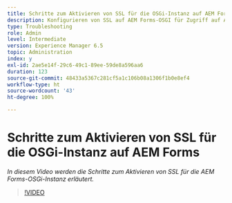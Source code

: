 ```yaml
---
title: Schritte zum Aktivieren von SSL für die OSGi-Instanz auf AEM Forms
description: Konfigurieren von SSL auf AEM Forms-OSGI für Zugriff auf AEM über HTTPS
type: Troubleshooting
role: Admin
level: Intermediate
version: Experience Manager 6.5
topic: Administration
index: y
exl-id: 2ae5e14f-29c6-49c1-89ee-59de8a596aa6
duration: 123
source-git-commit: 48433a5367c281cf5a1c106b08a1306f1b0e8ef4
workflow-type: ht
source-wordcount: '43'
ht-degree: 100%

---
```


# Schritte zum Aktivieren von SSL für die OSGi-Instanz auf AEM Forms

*In diesem Video werden die Schritte zum Aktivieren von SSL für die AEM Forms-OSGi-Instanz erläutert.*

>[!VIDEO](https://video.tv.adobe.com/v/335524?quality=12&learn=on)
